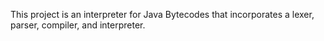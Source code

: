 This project is an interpreter for Java Bytecodes that incorporates a lexer, parser, compiler, and interpreter. 